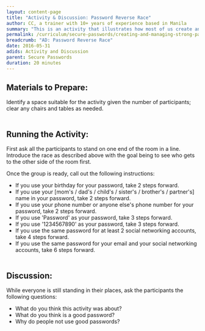 ```yaml
---
layout: content-page
title: "Activity & Discussion: Password Reverse Race"
author: CC, a trainer with 10+ years of experience based in Manila
summary: "This is an activity that illustrates how most of us create and use weak passwords on a daily basis, while coming up with stronger passwords we want to use in the future."
permalink: /curriculum/secure-passwords/creating-and-managing-strong-passwords
breadcrumb: "AD: Password Reverse Race"
date: 2016-05-31
adids: Activity and Discussion
parent: Secure Passwords
duration: 20 minutes
---
```


## Materials to Prepare:
Identify a space suitable for the activity given the number of participants; clear any chairs and tables as needed.
<br><br>


## Running the Activity:
First ask all the participants to stand on one end of the room in a line. Introduce the race as described above with the goal being to see who gets to the other side of the room first.

Once the group is ready, call out the following instructions:
- If you use your birthday for your password, take 2 steps forward.
- If you use your [mom's / dad's / child's / sister's / brother's / partner's] name in your password, take 2 steps forward.
- If you use your phone number or anyone else's phone number for your password, take 2 steps forward.
- If you use 'Password' as your password, take 3 steps forward.
- If you use '1234567890' as your password, take 3 steps forward.
- If you use the same password for at least 2 social networking accounts, take 4 steps forward.
- If you use the same password for your email and your social networking accounts, take 6 steps forward.
<br><br>


## Discussion:
While everyone is still standing in their places, ask the participants the following questions:
- What do you think this activity was about?
- What do you think is a good password?
- Why do people not use good passwords?
